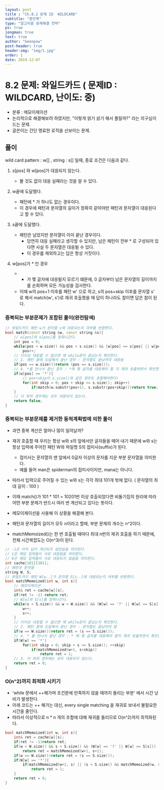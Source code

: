```yaml
---
layout: post
title : "Ch.8.2 문제 ID  WILDCARD"
subtitle: "종만북"
type: "알고리즘 문제해결 전략"
ps: true
jongman: true
text: true
author: "beenpow"
post-header: true
header-img: "img/1.jpg"
order: 1
date: 2019-12-07
---
```


# 8.2 문제: 와일드카드 ( 문제ID : WILDCARD, 난이도: 중)
[algo]: <https://algospot.com/judge/problem/read/WILDCARD>

- 분류 : 메모이제이션
- 논리적으로 해결해보려 하였지만, "이렇게 얽기 섥기 해서 풀릴까?" 라는 의구심이 드는 문제.
- 글쓴이는 간단 명료한 로직을 선보이는 문제.

## 풀이
wild card pattern : w[] , string : s[] 일때,
종료 조건은 다음과 같다.

 1. s[pos] 와 w[pos]가 대응되지 않는다.
    - 볼 것도 없이 대응 실패라는 것을 알 수 있다.

 2. w끝에 도달했다.
    - 패턴에 * 가 하나도 없는 경우이다. 
    - 이 경우에 패턴과 문자열의 길이가 정확히 같아야만 패턴과 문자열이 대응된다고 할 수 있다.

 3. s끝에 도달했다.
    - 패턴은 남았지만 문자열이 이미 끝난 경우이다.
        - 당연히 대응 실패라고 생각할 수 있지만, 남은 패턴이 전부 * 로 구성되어 있다면 사실 두
          문자열은 대응될 수 있다. 
        - 이 경우를 제외하고는 답은 항상 거짓이다.

 4. w[pos]가 * 인 경우
    - * 가 몇 글자에 대응될지 모르기 떄문에, 0 글자부터 남은 문자열의 길이까지를 순회하며 모든
        가능성을 검사한다.
    - 이때 w의 pos+1 이후를 패턴 w' 으로 하고, s의 pos+skip 이후를 문자열 s' 로 해서 match(w', s')로
      재귀 호출했을 때 답이 하나라도 참이면 답은 참이 된다.

### 중복되는 부분문제가 포함된 풀이(완전탐색)

```cpp
// 와일드카드 패턴 w가 문자열 s에 대응되는지 여부를 반환한다.
bool match(const string &w, const string &s){
    // w[pos]와 s[pos]를 맞춰나간다.
    int pos = 0;
    while(pos < w.size() && pos < s.size() && (w[pos] == s[pos] || w[pos] == '?'))
        pos++;
    // 더이상 대응할 수 없으면 왜 while문이 끝났는지 확인한다.
    // 2. 패턴 끝에 도달해서 끝난 경우 : 문자열도 끝났어야 대응됨
    if(pos == w.size())return (pos == s.size());
    // 4. *를 만나서 끝난 경우 : *에 몇 글자를 대응해야 할 지 재귀 호출하면서 확인한다.
    if(w[pos] == '*'){
        // pos+skip이 s.size()와 같은 경우도 포함해야한다!
        for(int skip = 0; pos + skip <= s.size(); skip++) 
            if(match(w.substr(pos+1), s.substr(pos+skip)))return true;
    }
    // 이 외의 경우에는 모두 대응되지 않는다.
    return false;
}
```

### 중복되는 부분문제를 제거한 동적계획법에 의한 풀이

- 과연 중복 계산은 얼마나 많이 일어날까?
- 재귀 호출할 때 우리는 항상 w와 s의 앞에서만 글자들을 떼어 내기 때문에 w와 s는 항상 입력에 주어진
  패턴 W와 파일명 S의 접미사(suffix)가 된다.
  - 접미사는 문자열의 맨 앞에서 0글자 이상의 문자를 지운 부분 문자열을 의미한다.
  - 예를 들어 man은 spiderman의 접미사이지만, mana는 아니다.
- 따라서 입력으로 주어질 수 있는 w와 s는 각각 최대 101개 밖에 없다. ( 문자열의 최대 길이 : 100 )
- 이때 match()가 101 * 101 = 10201번 이상 호출되었다면 비둘기집의 원리에 따라 어떤 부분 문제가
  반드시 여러 번 계산되고 있다는 뜻이다.
- 메모이제이션을 사용해 이 상황을 해결해 본다.

- 패턴과 문자열의 길이가 모두 n이라고 할때, 부분 문제의 개수는 n^2이다.
- matchMemoized()는 한 번 호출될 때마다 최대 n번의 재귀 호출을 하기 때문에, 전체 시간복잡도는
  O(n^3)이 된다.


```cpp
// -1은 아직 답이 계산되지 않았음을 의미한다.
// 1은 해당 입력들이 서로 대응됨을 의미한다.
// 0은 해당 입력들이 서로 대응되지 않음을 의미한다.
int cache[101][101];
// 패턴과 문자열
string W, S;
// 와일드카드 패턴 W[w..]가 문자열 S[s..]에 대응되는지 여부를 반환한다.
bool matchMemoized(int w, int s){
    // 메모이제이션
    int& ret = cache[w][s];
    if(ret != -1) return ret;
    // W[w]와 S[s]를 맞춰나간다.
    while(s < S.size() && w < W.size() && (W[w] == '?' || W[w] == S[s])){
        w++;
        s++;
    }
    // 더이상 대응할 수 없으면 왜 while문이 끝났는지 확인한다.
    // 2. 패턴 끝에 도달해서 끝난 경우 : 문자열도 끝났어야 참
    if(w == W.size())return ret = (s == S.size());
    // 4. * 를 만나서 끝난 경우 : * 에 몇 글자를 대응해야 할지 재귀 호출하면서 확인한다.
    if(W[w] == '*')
        for(int skip = 0; skip + s <= S.size(); ++skip)
            if(matchMemoized(w+1, s+skip))
                return ret = 1;
    // 3. 이 외의 경우에는 모두 대응되지 않는다.
    return ret = 0;
}

```

### O(n^2)까지 최적화 시키기

- 'while 문에서 ++해가며 조건문에 만족하지 않을 때까지 돌리는 부분' 에서 시간 낭비가 발생한다.
- 아래 코드는 ++ 해가는 대신, every single matching 을 재귀로 보내서 불필요한 시간을 줄인다.
- 따라서 이상적으로 n * n 개의 조합에 대해 재귀를 돌리므로 O(n^2)까지 최적화된다.

```cpp
bool matchMemoized(int w, int s){
    int& ret = cache[w][s];
    if(ret != -1)return ret;
    if(w < W.size() && s < S.size() && (W[w] == '?' || W[w] == S[s]))
        return ret = matchMemoized(w+1, s+1);
    if(w == W.size())return ret = (s == S.size());
    if(W[w] == '*'){
        if(matchMemoized(w+1, s) || (s < S.size() && matchMemoized(w, s+1)))
            return ret = 1;
    }
    return ret = 0;
}
```
